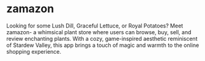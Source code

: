 # zamazon
Looking for some Lush Dill, Graceful Lettuce, or Royal Potatoes? Meet zamazon- a whimsical plant store where users can browse, buy, sell, and review enchanting plants. With a cozy, game-inspired aesthetic reminiscent of Stardew Valley, this app brings a touch of magic and warmth to the online shopping experience.
